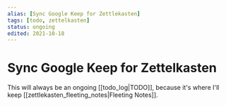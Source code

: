 ```yaml
---
alias: [Sync Google Keep for Zettlekasten]
tags: [todo, zettelkasten]
status: ongoing
edited: 2021-10-18
---
```


# Sync Google Keep for Zettelkasten
This will always be an ongoing [[todo_log|TODO]], because it's where I'll keep [[zettlekasten_fleeting_notes|Fleeting Notes]].